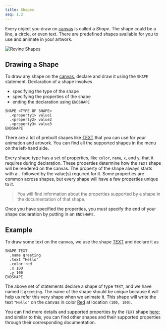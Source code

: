 ```yaml
---
title: Shapes
seq: 1.2
---
```


Every object you draw on [canvas](/docs/canvas) is called a _Shape_. The shape could be a line, a circle, or even text. There are predefined shapes available for you to use and animate in your artwork.

![Revine Shapes](https://user-images.githubusercontent.com/4745789/136773370-d7d3f6e2-4a27-42e6-9644-e05690ff0d17.png)

## Drawing a Shape

To draw any shape on the [canvas](/docs/canvas), declare and draw it using the `SHAPE` statement. Declaration of a
shape involves

 - specifying the type of the shape
 - specifying the properties of the shape
 - ending the declaration using `ENDSHAPE`

```
SHAPE <TYPE OF SHAPE>
  .<property1> value1
  .<property2> value2
  .<property3> value3
ENDSHAPE
```

There are a lot of prebuilt shapes like [TEXT](/docs/text) that
you can use for your animation and artwork. You can find all the supported shapes in the menu on the left-hand side.

Every shape type has a set of properties, like `color`, `name`, `x`, and `y`, that it requires during declaration.
These properties determine how the `TEXT` shape will be rendered on the canvas. The property of the shape always
starts with a `.` followed by the value(s) required for it. Some properties are common across shapes, but every
shape will have a few properties unique to it.

> You will find information about the properties supported by a shape in the documentation of that shape.

Once you have specified the properties, you must specify the end of your shape declaration by putting in an `ENDSHAPE`.

## Example

To draw some text on the canvas, we use the shape [TEXT](/docs/text) and declare it as

```
SHAPE TEXT
  .name greeting
  .text "Hello"
  .color red
  .x 100
  .y 100
ENDSHAPE
```

The above set of statements declare a shape of type `TEXT`, and we have named it `greeting`. The name of the shape should be unique
because it will help us refer this very shape when we animate it. This shape will write the text `"Hello"` on the canvas in color [Red](/docs/colors) at location `(100, 100)`.

You can find more details and supported properties by the `TEXT` shape [here](/docs/text); and similar to this, you can find
other shapes and their supported properties through their corresponding documentation.

